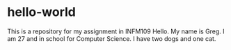 # hello-world
This is a repository for my assignment in INFM109
Hello. My name is Greg. I am 27 and in school for Computer Science. I have two dogs and one cat.
